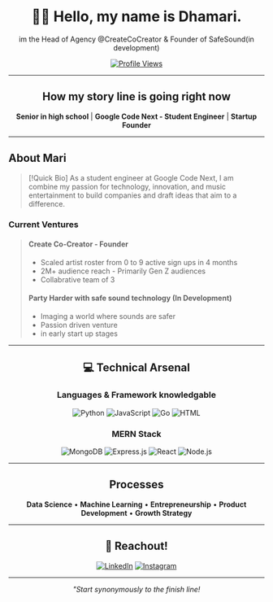 <div align="center">

# 👋🏾 Hello, my name is Dhamari.

im the Head of Agency @CreateCoCreator & Founder of SafeSound(in development)

[![Profile Views](https://komarev.com/ghpvc/?username=redlover0&color=blueviolet)](https://github.com/redlover0)

</div>

---

<div align="center">

## How my story line is going right now

**Senior in high school** | **Google Code Next - Student Engineer** | **Startup Founder**

</div>

---

## About Mari

> [!Quick Bio]
> As a student engineer at Google Code Next, I am combine my passion for technology, innovation, and music entertainment to build companies and draft ideas that aim to a difference.

### Current Ventures

> #### Create Co-Creator - Founder
> -  Scaled artist roster from 0 to 9 active sign ups in 4 months
> -  2M+ audience reach - Primarily Gen Z audiences  
> -  Collabrative team of 3
>
> #### Party Harder with safe sound technology (In Development)
> -  Imaging a world where sounds are safer
> -  Passion driven venture
> -  in early start up stages

---

<div align="center">

## 💻 Technical Arsenal

### Languages & Framework knowledgable

![Python](https://img.shields.io/badge/Python-3776AB?style=for-the-badge&logo=python&logoColor=white)
![JavaScript](https://img.shields.io/badge/JavaScript-F7DF1E?style=for-the-badge&logo=javascript&logoColor=black)
![Go](https://img.shields.io/badge/Go-00ADD8?style=for-the-badge&logo=go&logoColor=white)
![HTML](https://img.shields.io/badge/HTML5-E34F26?style=for-the-badge&logo=html5&logoColor=white)

### MERN Stack
![MongoDB](https://img.shields.io/badge/MongoDB-47A248?style=for-the-badge&logo=mongodb&logoColor=white)
![Express.js](https://img.shields.io/badge/Express.js-000000?style=for-the-badge&logo=express&logoColor=white)
![React](https://img.shields.io/badge/React-61DAFB?style=for-the-badge&logo=react&logoColor=black)
![Node.js](https://img.shields.io/badge/Node.js-339933?style=for-the-badge&logo=nodedotjs&logoColor=white)

</div>

---

<div align="center">

## Processes

**Data Science** • **Machine Learning** • **Entrepreneurship** • **Product Development** • **Growth Strategy**

</div>

---

<div align="center">

## 🤝 Reachout!

[![LinkedIn](https://img.shields.io/badge/LinkedIn-0077B5?style=for-the-badge&logo=linkedin&logoColor=white)](https://www.linkedin.com)
[![Instagram](https://img.shields.io/badge/Instagram-E4405F?style=for-the-badge&logo=instagram&logoColor=white)](https://www.instagram.com/dhamari.th/)

---

*"Start synonymously to the finish line!*

</div>
